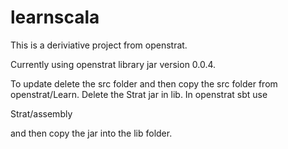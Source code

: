 # learnscala

This is a deriviative project from openstrat.

Currently using openstrat library jar version 0.0.4.

To update delete the src folder and then copy the src folder from openstrat/Learn.
Delete the Strat jar in lib. In openstrat sbt use

Strat/assembly

and then copy the jar into the lib folder.
